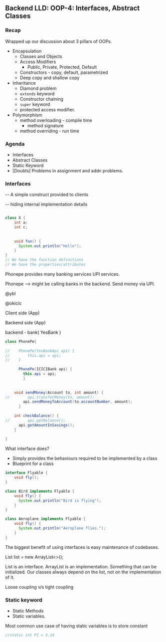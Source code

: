 ## Backend LLD: OOP-4: Interfaces, Abstract Classes

### Recap
Wrapped up our discussion about 3 pillars of OOPs.
- Encapsulation
  - Classes and Objects
  - Access Modifiers
    - Public, Private, Protected, Default 
  - Constructors - copy, default, parametrized
  - Deep copy and shallow copy
- Inheritance
  - Diamond problem
  - `extends` keyword
  - Constructor chaining
  - `super` keyword
  - protected access modifier.
- Polymorphism
  - method overloading - compile time
    - method signature
  - method overriding - run time

### Agenda
- Interfaces
- Abstract Classes
- Static Keyword
- [Doubts] Problems in assignment and addn problems.

### Interfaces

-- A simple construct provided to clients

-- hiding internal implementation details


```java

class X {
    int a;
    int c;
    
    
    void fun() {
      System.out.println("Hello");
    }
}
// We have the function definitions
// We have the properties/attributes

```

Phonepe provides many banking services
UPI services.

Phonepe --> might be calling banks in the backend.
Send money via UPI.

@ybl

@okicic

Client side (App)

Backend side (App)

backend - bank( YesBank )

```java
class PhonePe{
    
//    PhonePe(YesBankApi api) {
//        this.api = api;
//    }

      PhonePe(ICICIBank api) {
        this.api = api;
        }
    
    
    void sendMoney(Account to, int amount) {
//        api.transferMoney(to, amount);
        api.sendMoneyToAccount(to.accountNumber, amount);
      }
    
    int checkBalance() {
//        api.getBalance();
      api.getAmountInSavings();
    }
    
}


```

What interface does?


- Simply provides the behaviours 
required to be implemented by a class
- Blueprint for a class

```java
interface Flyable {
    void fly();
}

class Bird implements Flyable {
    void fly() {
      System.out.println("Bird is flying");
    }
}

class Aeroplane implements Flyable {
    void fly() {
      System.out.println("Aeroplane flies.");
    }
}
```

The biggest benefit of using interfaces
is easy maintenance of codebases.

List<Integer> list = new ArrayList<>();

List is an interface.
ArrayList is an implementation.
Something that can be initialized.
Our classes always depend on the list, not
on the implementation of it.


Loose coupling v/s tight coupling




### Static keyword
- Static Methods
- Static variables.


Most common use case of having static variables is 
to store constant

```java
//static int PI = 3.14
```